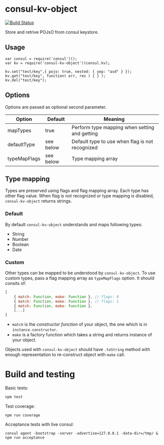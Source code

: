 # consul-kv-object
[![Build Status](https://travis-ci.org/lekoder/consul-kv-object.svg?branch=master)](https://travis-ci.org/lekoder/consul-kv-object)

Store and retrive POJsO from consul keystore.

## Usage

```
var consul = require('consul')();
var kv = require('consul-kv-object')(consul.kv);

kv.set("test/key",{ pojo: true, nested: { yep: "asd" } });
kv.get("test/key", function( err, res ) { } );
kv.del("test/key");
```

## Options

Options are passed as optional second parameter.

| Option       | Default   | Meaning |
|--------------|-----------|---------|
| mapTypes     | true      | Perform type mapping when setting and getting
| defaultType  | see below | Default type to use when flag is not recognized 
| typeMapFlags | see below | Type mapping array

## Type mapping 

Types are preserved using flags and flag mapping array. Each type has other flag value.
When flag is not recognized or type mapping is disabled, `consul-kv-object` returns 
strings.

### Default

By default `consul-kv-object` understands and maps following types:

* String
* Number
* Boolean
* Date

### Custom

Other types can be mapped to be understood by `consul-kv-object`. To use custom types,
pass a flag mapping array as `typeMapFlags` option. It should consits of:

```js
[
    { match: Function, make: Function }, // flags: 0
    { match: Function, make: Function }, // flags: 1
    { match: Function, make: Function },    
    [...]   
]
``` 
* `match` is the *constructor function* of your object, the one which is in `instance.constructor`.
* `make` is a factory function which takes a string and returns instance of your object.

Objects used with `consul-kv-object` should have `.toString` method with enough representation
to re-construct object with `make` call.   
 
# Build and testing

Basic tests:
```bash
npm test
```

Test coverage:
```
npm run coverage
```

Acceptance tests with live consul:

```
consul agent -bootstrap -server -advertise=127.0.0.1 -data-dir=/tmp/ &
npm run acceptance
```

